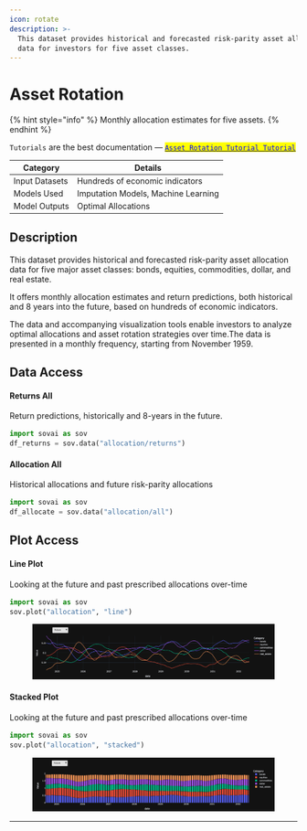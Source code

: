 ```yaml
---
icon: rotate
description: >-
  This dataset provides historical and forecasted risk-parity asset allocation
  data for investors for five asset classes.
---
```


# Asset Rotation

{% hint style="info" %}
Monthly allocation estimates for five assets.
{% endhint %}

`Tutorials` are the best documentation — [<mark style="color:blue;">`Asset Rotation Tutorial Tutorial`</mark>](https://colab.research.google.com/github/sovai-research/sovai-public/blob/main/notebooks/datasets/Asset%20Rotation%20and%20Allocation.ipynb)

<table data-column-title-hidden data-view="cards"><thead><tr><th>Category</th><th>Details</th></tr></thead><tbody><tr><td>Input Datasets</td><td>Hundreds of economic indicators</td></tr><tr><td>Models Used</td><td>Imputation Models, Machine Learning</td></tr><tr><td>Model Outputs</td><td>Optimal Allocations</td></tr></tbody></table>

## Description

This dataset provides historical and forecasted risk-parity asset allocation data for five major asset classes: bonds, equities, commodities, dollar, and real estate.

It offers monthly allocation estimates and return predictions, both historical and 8 years into the future, based on hundreds of economic indicators.

The data and accompanying visualization tools enable investors to analyze optimal allocations and asset rotation strategies over time.The data is presented in a monthly frequency, starting from November 1959.

## Data Access

#### Returns All

Return predictions, historically and 8-years in the future.

```python
import sovai as sov 
df_returns = sov.data("allocation/returns")
```

#### Allocation All

Historical allocations and future risk-parity allocations

```python
import sovai as sov 
df_allocate = sov.data("allocation/all")
```

## Plot Access

#### Line Plot

Looking at the future and past prescribed allocations over-time

```python
import sovai as sov 
sov.plot("allocation", "line")
```

<figure><img src="../../.gitbook/assets/asset_rotation_1 (2).png" alt=""><figcaption></figcaption></figure>

#### Stacked Plot

Looking at the future and past prescribed allocations over-time

```python
import sovai as sov 
sov.plot("allocation", "stacked")
```

<figure><img src="../../.gitbook/assets/asset_rotation_2 (2).png" alt=""><figcaption></figcaption></figure>

***
